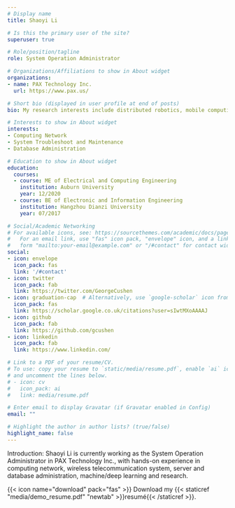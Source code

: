 ```yaml
---
# Display name
title: Shaoyi Li

# Is this the primary user of the site?
superuser: true

# Role/position/tagline
role: System Operation Administrator

# Organizations/Affiliations to show in About widget
organizations:
- name: PAX Technology Inc.
  url: https://www.pax.us/

# Short bio (displayed in user profile at end of posts)
bio: My research interests include distributed robotics, mobile computing and programmable matter.

# Interests to show in About widget
interests:
- Computing Network
- System Troubleshoot and Maintenance
- Database Administration

# Education to show in About widget
education:
  courses:
  - course: ME of Electrical and Computing Engineering 
    institution: Auburn University
    year: 12/2020
  - course: BE of Electronic and Information Engineering
    institution: Hangzhou Dianzi University
    year: 07/2017

# Social/Academic Networking
# For available icons, see: https://sourcethemes.com/academic/docs/page-builder/#icons
#   For an email link, use "fas" icon pack, "envelope" icon, and a link in the
#   form "mailto:your-email@example.com" or "/#contact" for contact widget.
social:
- icon: envelope
  icon_pack: fas
  link: '/#contact'
- icon: twitter
  icon_pack: fab
  link: https://twitter.com/GeorgeCushen
- icon: graduation-cap  # Alternatively, use `google-scholar` icon from `ai` icon pack
  icon_pack: fas
  link: https://scholar.google.co.uk/citations?user=sIwtMXoAAAAJ
- icon: github
  icon_pack: fab
  link: https://github.com/gcushen
- icon: linkedin
  icon_pack: fab
  link: https://www.linkedin.com/

# Link to a PDF of your resume/CV.
# To use: copy your resume to `static/media/resume.pdf`, enable `ai` icons in `params.toml`, 
# and uncomment the lines below.
# - icon: cv
#   icon_pack: ai
#   link: media/resume.pdf

# Enter email to display Gravatar (if Gravatar enabled in Config)
email: ""

# Highlight the author in author lists? (true/false)
highlight_name: false
---
```


Introduction: Shaoyi Li is currently working as the System Operation Administrator in PAX Technology Inc., with hands-on experience in computing network, wireless telecommunication system, server and database administration, machine/deep learning and research.

{{< icon name="download" pack="fas" >}} Download my {{< staticref "media/demo_resume.pdf" "newtab" >}}resumé{{< /staticref >}}.

